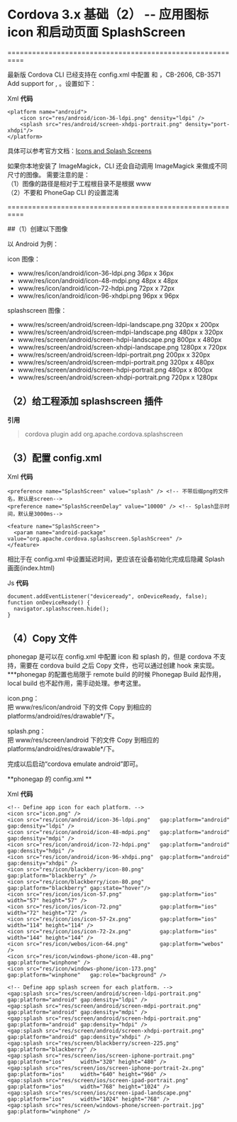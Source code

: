 # Cordova 3.x 基础（2） -- 应用图标 icon 和启动页面 SplashScreen


========================================================== 

最新版 Cordova CLI 已经支持在 config.xml 中配置<splash> 和 <icon>，CB-2606, CB-3571 Add support for <icon>, <splash>。设置如下： 

Xml **代码** 

```
<platform name="android">
    <icon src="res/android/icon-36-ldpi.png" density="ldpi" />
    <splash src="res/android/screen-xhdpi-portrait.png" density="port-xhdpi"/>
</platform>
```

具体可以参考官方文档：[Icons and Splash Screens](http://cordova.apache.org/docs/en/edge/config_ref_images.md.html#Icons%20and%20Splash%20Screens) 

如果你本地安装了 ImageMagick，CLI 还会自动调用 ImageMagick 来做成不同尺寸的图像。 
需要注意的是：   
（1）图像的路径是相对于工程根目录不是根据 www   
（2）不要和 PhoneGap CLI 的设置混淆   

========================================================== 

##（1）创建以下图像 

以 Android 为例： 

icon 图像： 

- www/res/icon/android/icon-36-ldpi.png 36px x 36px
- www/res/icon/android/icon-48-mdpi.png 48px x 48px
- www/res/icon/android/icon-72-hdpi.png 72px x 72px
- www/res/icon/android/icon-96-xhdpi.png 96px x 96px

splashscreen 图像： 

- www/res/screen/android/screen-ldpi-landscape.png 320px x 200px
- www/res/screen/android/screen-mdpi-landscape.png 480px x 320px
- www/res/screen/android/screen-hdpi-landscape.png 800px x 480px
- www/res/screen/android/screen-xhdpi-landscape.png 1280px x 720px
- www/res/screen/android/screen-ldpi-portrait.png 200px x 320px
- www/res/screen/android/screen-mdpi-portrait.png 320px x 480px
- www/res/screen/android/screen-hdpi-portrait.png 480px x 800px
- www/res/screen/android/screen-xhdpi-portrait.png 720px x 1280px


## （2）给工程添加 splashscreen 插件 

**引用**

> cordova plugin add org.apache.cordova.splashscreen

## （3）配置 config.xml 

Xml **代码** 

```
<preference name="SplashScreen" value="splash" /> <!-- 不带后缀png的文件名，默认是screen-->
<preference name="SplashScreenDelay" value="10000" /> <!-- Splash显示时间，默认是3000ms-->

<feature name="SplashScreen">
  <param name="android-package" value="org.apache.cordova.splashscreen.SplashScreen" />
</feature>
```

相比于在 config.xml 中设置延迟时间，更应该在设备初始化完成后隐藏 Splash 画面(index.html)

Js **代码** 

```
document.addEventListener("deviceready", onDeviceReady, false);
function onDeviceReady() {
  navigator.splashscreen.hide();
}
```

## （4）Copy 文件 

phonegap 是可以在 config.xml 中配置 icon 和 splash 的，但是 cordova 不支持，需要在 cordova build 之后 Copy 文件，也可以通过创建 hook 来实现。   
***phonegap 的配置也局限于 remote build 的时候 Phonegap Build 起作用，local build 也不起作用，需手动处理。参考这里。 

icon.png：   
把 www/res/icon/android 下的文件 Copy 到相应的 platforms/android/res/drawable*/下。 

splash.png：   
把 www/res/screen/android 下的文件 Copy 到相应的 platforms/android/res/drawable*/下。 

完成以后启动“cordova emulate android”即可。 

**phonegap 的 config.xml **

Xml **代码**

```
<!-- Define app icon for each platform. -->
<icon src="icon.png" />
<icon src="res/icon/android/icon-36-ldpi.png"   gap:platform="android"    gap:density="ldpi" />
<icon src="res/icon/android/icon-48-mdpi.png"   gap:platform="android"    gap:density="mdpi" />
<icon src="res/icon/android/icon-72-hdpi.png"   gap:platform="android"    gap:density="hdpi" />
<icon src="res/icon/android/icon-96-xhdpi.png"  gap:platform="android"    gap:density="xhdpi" />
<icon src="res/icon/blackberry/icon-80.png"     gap:platform="blackberry" />
<icon src="res/icon/blackberry/icon-80.png"     gap:platform="blackberry" gap:state="hover"/>
<icon src="res/icon/ios/icon-57.png"            gap:platform="ios"        width="57" height="57" />
<icon src="res/icon/ios/icon-72.png"            gap:platform="ios"        width="72" height="72" />
<icon src="res/icon/ios/icon-57-2x.png"         gap:platform="ios"        width="114" height="114" />
<icon src="res/icon/ios/icon-72-2x.png"         gap:platform="ios"        width="144" height="144" />
<icon src="res/icon/webos/icon-64.png"          gap:platform="webos" />
<icon src="res/icon/windows-phone/icon-48.png"  gap:platform="winphone" />
<icon src="res/icon/windows-phone/icon-173.png" gap:platform="winphone"   gap:role="background" />

<!-- Define app splash screen for each platform. -->
<gap:splash src="res/screen/android/screen-ldpi-portrait.png"  gap:platform="android" gap:density="ldpi" />
<gap:splash src="res/screen/android/screen-mdpi-portrait.png"  gap:platform="android" gap:density="mdpi" />
<gap:splash src="res/screen/android/screen-hdpi-portrait.png"  gap:platform="android" gap:density="hdpi" />
<gap:splash src="res/screen/android/screen-xhdpi-portrait.png" gap:platform="android" gap:density="xhdpi" />
<gap:splash src="res/screen/blackberry/screen-225.png"         gap:platform="blackberry" />
<gap:splash src="res/screen/ios/screen-iphone-portrait.png"    gap:platform="ios"     width="320" height="480" />
<gap:splash src="res/screen/ios/screen-iphone-portrait-2x.png" gap:platform="ios"     width="640" height="960" />
<gap:splash src="res/screen/ios/screen-ipad-portrait.png"      gap:platform="ios"     width="768" height="1024" />
<gap:splash src="res/screen/ios/screen-ipad-landscape.png"     gap:platform="ios"     width="1024" height="768" />
<gap:splash src="res/screen/windows-phone/screen-portrait.jpg" gap:platform="winphone" />
```

